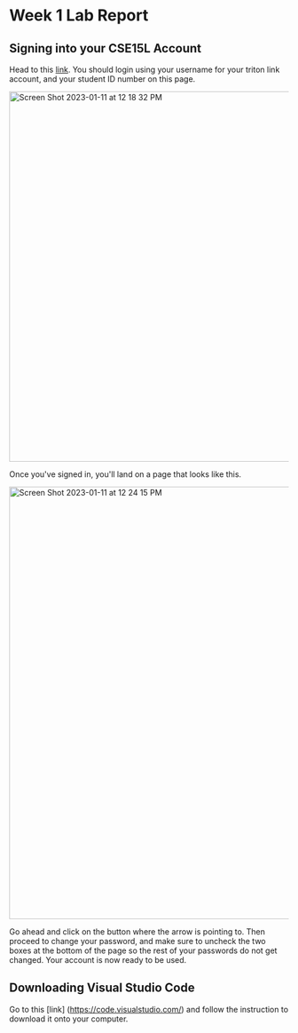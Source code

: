 # Week 1 Lab Report
## Signing into your CSE15L Account

Head to this [link](https://sdacs.ucsd.edu/~icc/index.php). You should login using your username for your triton link account, and your student ID number on this page.

<img width="667" alt="Screen Shot 2023-01-11 at 12 18 32 PM" src="https://user-images.githubusercontent.com/49798755/211909206-ca5c1dbd-14ff-4e30-9f60-245cf6f8ed16.png">

Once you've signed in, you'll land on a page that looks like this.

<img width="779" alt="Screen Shot 2023-01-11 at 12 24 15 PM" src="https://user-images.githubusercontent.com/49798755/211911454-c1813565-0045-4b8b-88f9-6b8a31e07b33.png">

Go ahead and click on the button where the arrow is pointing to. Then proceed to change your password, and make sure to uncheck the two boxes at the bottom of the page so the rest of your passwords do not get changed. Your account is now ready to be used.

## Downloading Visual Studio Code

Go to this [link] (https://code.visualstudio.com/) and follow the instruction to download it onto your computer.
